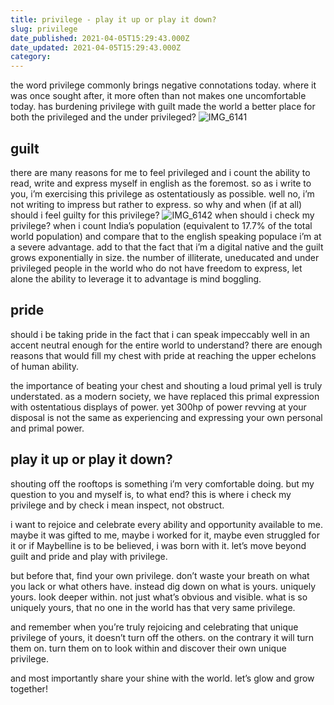 ```yaml
---
title: privilege - play it up or play it down?
slug: privilege
date_published: 2021-04-05T15:29:43.000Z
date_updated: 2021-04-05T15:29:43.000Z
category: 
---
```

the word privilege commonly brings negative connotations today. where it was once sought after, it more often than not makes one uncomfortable today. has burdening privilege with guilt made the world a better place for both the privileged and the under privileged?
![IMG_6141](https://res.craft.do/user/full/aea53ecb-f07e-7684-f954-13f587938a00/7ABFB0FC-F1C8-40AD-8B4C-AAB3A0CD62FB_2)
## guilt

there are many reasons for me to feel privileged and i count the ability to read, write and express myself in english as the foremost. so as i write to you, i’m exercising this privilege as ostentatiously as possible. well no, i’m not writing to impress but rather to express. so why and when (if at all) should i feel guilty for this privilege?
![IMG_6142](https://res.craft.do/user/full/aea53ecb-f07e-7684-f954-13f587938a00/2CA7F776-697A-45E3-B7C1-F0EAE68BE8A3_2)
when should i check my privilege? when i count India’s population (equivalent to 17.7% of the total world population) and compare that to the english speaking populace i’m at a severe advantage. add to that the fact that i’m a digital native and the guilt grows exponentially in size. the number of illiterate, uneducated and under privileged people in the world who do not have freedom to express, let alone the ability to leverage it to advantage is mind boggling.

## pride

should i be taking pride in the fact that i can speak impeccably well in an accent neutral enough for the entire world to understand? there are enough reasons that would fill my chest with pride at reaching the upper echelons of human ability.

the importance of beating your chest and shouting a loud primal yell is truly understated. as a modern society, we have replaced this primal expression with ostentatious displays of power. yet 300hp of power revving at your disposal is not the same as experiencing and expressing your own personal and primal power.

## play it up or play it down?

shouting off the rooftops is something i’m very comfortable doing. but my question to you and myself is, to what end? this is where i check my privilege and by check i mean inspect, not obstruct.

i want to rejoice and celebrate every ability and opportunity available to me. maybe it was gifted to me, maybe i worked for it, maybe even struggled for it or if Maybelline is to be believed, i was born with it. let’s move beyond guilt and pride and play with privilege.

but before that, find your own privilege. don’t waste your breath on what you lack or what others have. instead dig down on what is yours. uniquely yours. look deeper within. not just what’s obvious and visible. what is so uniquely yours, that no one in the world has that very same privilege.

and remember when you’re truly rejoicing and celebrating that unique privilege of yours, it doesn’t turn off the others. on the contrary it will turn them on. turn them on to look within and discover their own unique privilege.

and most importantly share your shine with the world. let’s glow and grow together!
